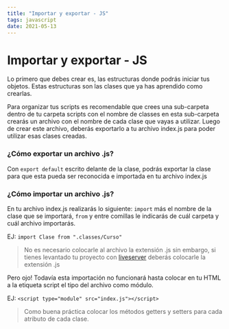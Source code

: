 ```yaml
---
title: "Importar y exportar - JS"
tags: javascript
date: 2021-05-13
---
```


# Importar y exportar - JS
Lo primero que debes crear es, las estructuras donde podrás iniciar tus objetos. Estas estructuras son las clases que ya has aprendido como crearlas.

Para organizar tus scripts es recomendable que crees una sub-carpeta dentro de tu carpeta scripts con el nombre de classes en esta sub-carpeta crearás un archivo con el nombre de cada clase que vayas a utilizar. Luego de crear este archivo, deberás exportarlo a tu archivo index.js para poder utilizar esas clases creadas.

### ¿Cómo exportar un archivo .js?

Con `export default` escrito delante de la clase, podrás exportar la clase para que esta pueda ser reconocida e importada en tu archivo index.js

### ¿Cómo importar un archivo .js?

En tu archivo index.js realizarás lo siguiente: `import` más el nombre de la clase que se importará, `from` y entre comillas le indicarás de cuál carpeta y cuál archivo importarás.

EJ: `import Clase from ".classes/Curso"`

> No es necesario colocarle al archivo la extensión .js sin embargo, si tienes levantado tu proyecto con [liveserver](https://marketplace.visualstudio.com/items?itemName=ritwickdey.LiveServer) deberás colocarle la extensión .js

Pero ojo! Todavía esta importación no funcionará hasta colocar en tu HTML a la etiqueta script el tipo del archivo como módulo.

EJ: `<script type="module" src="index.js"></script>`

> Como buena práctica colocar los métodos getters y setters para cada atributo de cada clase.